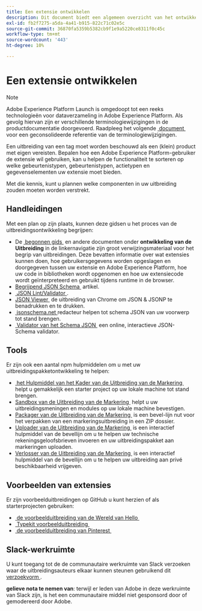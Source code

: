 ```yaml
---
title: Een extensie ontwikkelen
description: Dit document biedt een algemeen overzicht van het ontwikkelingsproces van de tagextensie met koppelingen naar verdere documentatie voor meer gedetailleerde processen.
exl-id: fb2f7275-a5da-4a41-b915-822c71c02e5c
source-git-commit: 36870fa5359b5382cb9f1e9a5220ce8311f0c45c
workflow-type: tm+mt
source-wordcount: '443'
ht-degree: 10%

---
```


# Een extensie ontwikkelen

>[!NOTE]
>
>Adobe Experience Platform Launch is omgedoopt tot een reeks technologieën voor dataverzameling in Adobe Experience Platform.  Als gevolg hiervan zijn er verschillende terminologiewijzigingen in de productdocumentatie doorgevoerd. Raadpleeg het volgende [&#x200B; document &#x200B;](../../term-updates.md) voor een geconsolideerde referentie van de terminologiewijzigingen.

Een uitbreiding van een tag moet worden beschouwd als een (klein) product met eigen vereisten. Bepalen hoe een Adobe Experience Platform-gebruiker de extensie wil gebruiken, kan u helpen de functionaliteit te sorteren op welke gebeurtenistypen, gebeurtenistypen, actietypen en gegevenselementen uw extensie moet bieden.

Met die kennis, kunt u plannen welke componenten in uw uitbreiding zouden moeten worden verstrekt.

## Handleidingen

Met een plan op zijn plaats, kunnen deze gidsen u het proces van de uitbreidingsontwikkeling begrijpen:

* De [&#x200B; begonnen gids &#x200B;](../getting-started.md) en andere documenten onder **ontwikkeling van de Uitbreiding** in de linkernavigatie zijn groot verwijzingsmateriaal voor het begrip van uitbreidingen. Deze bevatten informatie over wat extensies kunnen doen, hoe gebruikersgegevens worden opgeslagen en doorgegeven tussen uw extensie en Adobe Experience Platform, hoe uw code in bibliotheken wordt opgenomen en hoe uw extensiecode wordt geïnterpreteerd en gebruikt tijdens runtime in de browser.
* [&#x200B; Begrijpend JSON Schema &#x200B;](https://spacetelescope.github.io/understanding-json-schema/index.html#) artikel.
* [&#x200B; JSON Lint/Validator &#x200B;](https://jsonlint.com/).
* [&#x200B; JSON Viewer &#x200B;](https://chrome.google.com/webstore/detail/json-viewer/gbmdgpbipfallnflgajpaliibnhdgobh) de uitbreiding van Chrome om JSON &amp; JSONP te benadrukken en te drukken.
* [&#x200B; jsonschema.net &#x200B;](https://jsonschema.net/#/editor) redacteur helpen tot schema JSON van uw voorwerp tot stand brengen.
* [&#x200B; Validator van het Schema JSON &#x200B;](https://www.jsonschemavalidator.net) een online, interactieve JSON- Schema validator.

## Tools

Er zijn ook een aantal npm hulpmiddelen om u met uw uitbreidingspakketontwikkeling te helpen:

* [&#x200B; het Hulpmiddel van het Kader van de Uitbreiding van de Markering &#x200B;](https://www.npmjs.com/package/@adobe/reactor-scaffold) helpt u gemakkelijk een starter project op uw lokale machine tot stand brengen.
* [&#x200B; Sandbox van de Uitbreiding van de Markering &#x200B;](https://www.npmjs.com/package/@adobe/reactor-sandbox) helpt u uw uitbreidingsmeningen en modules op uw lokale machine bevestigen.
* [&#x200B; Packager van de Uitbreiding van de Markering &#x200B;](https://www.npmjs.com/package/@adobe/reactor-packager) is een bevel-lijn nut voor het verpakken van een markeringsuitbreiding in een ZIP dossier.
* [&#x200B; Uploader van de Uitbreiding van de Markering &#x200B;](https://www.npmjs.com/package/@adobe/reactor-uploader) is een interactief hulpmiddel van de bevellijn om u te helpen uw technische rekeningsgeloofsbrieven invoeren en uw uitbreidingspakket aan markeringen uploaden.
* [&#x200B; Verlosser van de Uitbreiding van de Markering &#x200B;](https://www.npmjs.com/package/@adobe/reactor-releaser) is een interactief hulpmiddel van de bevellijn om u te helpen uw uitbreiding aan privé beschikbaarheid vrijgeven.

## Voorbeelden van extensies

Er zijn voorbeelduitbreidingen op GitHub u kunt herzien of als starterprojecten gebruiken:

* [&#x200B; de voorbeelduitbreiding van de Wereld van Hello &#x200B;](https://github.com/adobe/reactor-helloworld-extension)
* [&#x200B; Typekit voorbeelduitbreiding &#x200B;](https://github.com/jeffchasin/extension-typekit)
* [&#x200B; de voorbeelduitbreiding van Pinterest &#x200B;](https://github.com/jeffchasin/extension-pinterest)

## Slack-werkruimte

U kunt toegang tot de de communautaire werkruimte van Slack verzoeken waar de uitbreidingsauteurs elkaar kunnen steunen gebruikend dit [&#x200B; verzoekvorm &#x200B;](https://docs.google.com/forms/d/e/1FAIpQLScq1m63YkDrRpvPLhzUqtfoleWiDDTTXZsSivIXRfFdlSMzpQ/viewform).

**gelieve nota te nemen van**: terwijl er leden van Adobe in deze werkruimte van Slack zijn, is het een communautaire middel niet gesponsord door of gemodereerd door Adobe.

